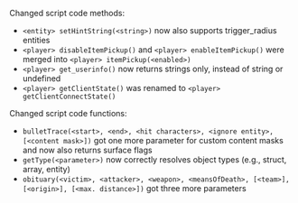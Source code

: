 Changed script code methods:
  * `<entity> setHintString(<string>)` now also supports trigger_radius entities
  * `<player> disableItemPickup()` and `<player> enableItemPickup()` were merged into `<player> itemPickup(<enabled>)`
  * `<player> get_userinfo()` now returns strings only, instead of string or undefined
  * `<player> getClientState()` was renamed to `<player> getClientConnectState()`

Changed script code functions:
  * `bulletTrace(<start>, <end>, <hit characters>, <ignore entity>, [<content mask>])` got one more parameter for custom content masks and now also returns surface flags
  * `getType(<parameter>)` now correctly resolves object types (e.g., struct, array, entity)
  * `obituary(<victim>, <attacker>, <weapon>, <meansOfDeath>, [<team>], [<origin>], [<max. distance>])` got three more parameters
